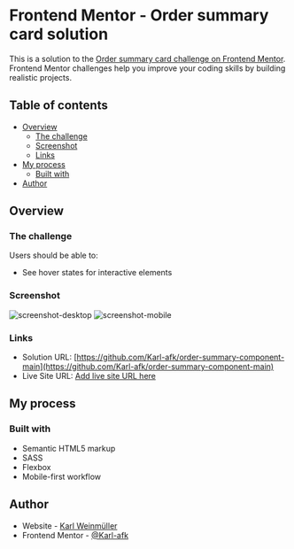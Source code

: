 # Frontend Mentor - Order summary card solution

This is a solution to the [Order summary card challenge on Frontend Mentor](https://www.frontendmentor.io/challenges/order-summary-component-QlPmajDUj). Frontend Mentor challenges help you improve your coding skills by building realistic projects.

## Table of contents

- [Overview](#overview)
  - [The challenge](#the-challenge)
  - [Screenshot](#screenshot)
  - [Links](#links)
- [My process](#my-process)
  - [Built with](#built-with)
- [Author](#author)

## Overview

### The challenge

Users should be able to:

- See hover states for interactive elements

### Screenshot

![screenshot-desktop](./screenshot-desktop.jpg)
![screenshot-mobile](./screenshot-mobile.jpg)

### Links

- Solution URL: [https://github.com/Karl-afk/order-summary-component-main](https://github.com/Karl-afk/order-summary-component-main)
- Live Site URL: [Add live site URL here](https://your-live-site-url.com)

## My process

### Built with

- Semantic HTML5 markup
- SASS
- Flexbox
- Mobile-first workflow

## Author

- Website - [Karl Weinmüller](https://www.karlweinmueller.de)
- Frontend Mentor - [@Karl-afk](https://www.frontendmentor.io/profile/Karl-afk)
